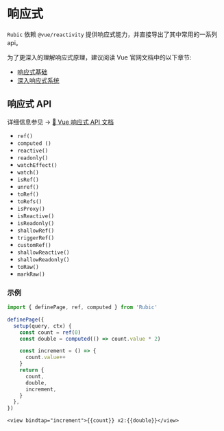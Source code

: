 # 响应式

`Rubic` 依赖 `@vue/reactivity` 提供响应式能力，并直接导出了其中常用的一系列 api。

为了更深入的理解响应式原理，建议阅读 Vue 官网文档中的以下章节:

- [响应式基础](https://cn.vuejs.org/guide/essentials/reactivity-fundamentals.html)
- [深入响应式系统](https://cn.vuejs.org/guide/extras/reactivity-in-depth.html)

## 响应式 API

详细信息参见 -> [:link: Vue 响应式 API 文档](https://cn.vuejs.org/api/reactivity-core.html)

- `ref()`
- `computed ()`
- `reactive()`
- `readonly()`
- `watchEffect()`
- `watch()`
- `isRef()`
- `unref()`
- `toRef()`
- `toRefs()`
- `isProxy()`
- `isReactive()`
- `isReadonly()`
- `shallowRef()`
- `triggerRef()`
- `customRef()`
- `shallowReactive()`
- `shallowReadonly()`
- `toRaw()`
- `markRaw()`

### 示例

```ts
import { definePage, ref, computed } from 'Rubic'

definePage({
  setup(query, ctx) {
    const count = ref(0)
    const double = computed(() => count.value * 2)

    const increment = () => {
      count.value++
    }
    return {
      count,
      double,
      increment,
    }
  },
})
```

```vue-html
<view bindtap="increment">{{count}} x2:{{double}}</view>
```
